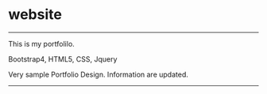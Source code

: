 # website
----------------------------------


This is my portfolilo.

Bootstrap4, HTML5, CSS, Jquery 

Very sample Portfolio Design. Information are updated.

---------------------------------------


